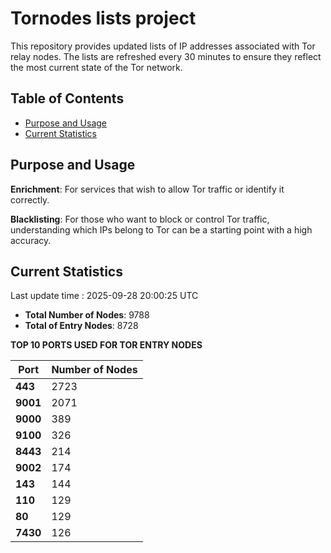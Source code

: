 # Tornodes lists project

This repository provides updated lists of IP addresses associated with Tor relay nodes. The lists are refreshed every 30 minutes to ensure they reflect the most current state of the Tor network.

## Table of Contents

- [Purpose and Usage](#purpose-and-usage)
- [Current Statistics](#current-statistics)


## Purpose and Usage

**Enrichment**: For services that wish to allow Tor traffic or identify it correctly.

**Blacklisting**: For those who want to block or control Tor traffic, understanding which IPs belong to Tor can be a starting point with a high accuracy.

## Current Statistics

Last update time : 2025-09-28 20:00:25 UTC

- **Total Number of Nodes**: 9788
- **Total of Entry Nodes**: 8728

**TOP 10 PORTS USED FOR TOR ENTRY NODES**

| **Port** | **Number of Nodes** |
|------|-----------------|
| **443**   | 2723  |
| **9001**   | 2071  |
| **9000**   | 389  |
| **9100**   | 326  |
| **8443**   | 214  |
| **9002**   | 174  |
| **143**   | 144  |
| **110**   | 129  |
| **80**   | 129  |
| **7430**   | 126  |

